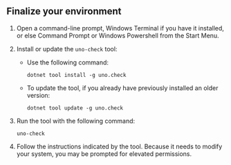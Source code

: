 ## Finalize your environment

1. Open a command-line prompt, Windows Terminal if you have it installed, or else Command Prompt or Windows Powershell from the Start Menu.

2. Install or update the `uno-check` tool:
    - Use the following command:

        `dotnet tool install -g uno.check`

    - To update the tool, if you already have previously installed an older version:

        `dotnet tool update -g uno.check`

3. Run the tool with the following command:

    `uno-check`

4. Follow the instructions indicated by the tool. Because it needs to modify your system, you may be prompted for elevated permissions.
